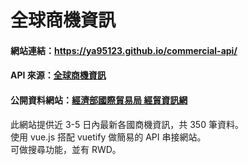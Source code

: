 # 全球商機資訊
#### 網站連結：https://ya95123.github.io/commercial-api/
#### API 來源：[全球商機資訊](https://www.trade.gov.tw/Api/Get/pages?nodeid=45&timeRestrict=true) 
#### 公開資料網站：[經濟部國際貿易局 經貿資訊網](https://www.trade.gov.tw/World/List.aspx?code=7020&nodeID=45&areaID=4&country=b645Lit5ZyL5aSn6Zm4) 
<p>此網站提供近 3-5 日內最新各國商機資訊，共 350 筆資料。 <br>
使用 vue.js 搭配 vuetify 做簡易的 API 串接網站。<br>
可做搜尋功能，並有 RWD。
</p>
